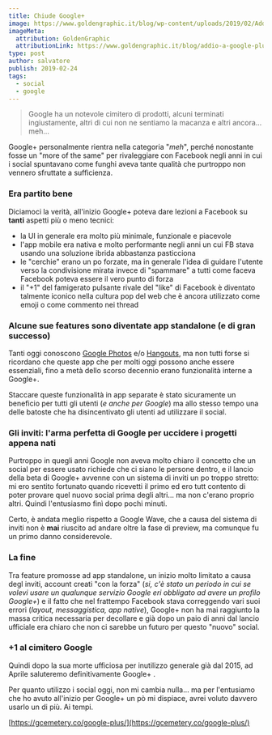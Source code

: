 ```yaml
---
title: Chiude Google+
image: https://www.goldengraphic.it/blog/wp-content/uploads/2019/02/Addioa-GooglePlus.jpg
imageMeta:
  attribution: GoldenGraphic
  attributionLink: https://www.goldengraphic.it/blog/addio-a-google-plus-dal-2-aprile-solo-versione-aziendale/
type: post
author: salvatore
publish: 2019-02-24
tags:
  - social
  - google
---
```


> Google ha un notevole cimitero di prodotti, alcuni terminati ingiustamente, altri di cui non ne sentiamo la macanza e altri ancora... meh...

<!-- more -->

Google+ personalmente rientra nella categoria "*meh*", perché nonostante fosse un "more of the same" per rivaleggiare con Facebook negli anni in cui i social spuntavano come funghi aveva tante qualità che purtroppo non vennero sfruttate a sufficienza. 

### Era partito bene
Diciamoci la verità, all'inizio Google+ poteva dare lezioni a Facebook su **tanti** aspetti più o meno tecnici:

* la UI in generale era molto più minimale, funzionale e piacevole
* l'app mobile era nativa e molto performante negli anni un cui FB stava usando una soluzione ibrida abbastanza pasticciona
* le "cerchie" erano un po forzate, ma in generale l'idea di guidare l'utente verso la condivisione mirata invece di "spammare" a tutti come faceva Facebook poteva essere il vero punto di forza
* il "+1" del famigerato pulsante rivale del "like" di Facebook è diventato talmente iconico nella cultura pop del web che è ancora utilizzato come emoji o come commento nei thread

### Alcune sue features sono diventate app standalone (e di gran successo)
Tanti oggi conoscono [Google Photos](https://www.google.com/intl/it/photos/about/) e/o [Hangouts](https://hangouts.google.com/), ma non tutti forse si ricordano che queste app che per molti oggi possono anche essere essenziali, fino a metà dello scorso decennio erano funzionalità interne a Google+.

Staccare queste funzionalità in app separate è stato sicuramente un beneficio per tutti gli utenti (*e anche per Google*) ma allo stesso tempo una delle batoste che ha disincentivato gli utenti ad utilizzare il social.

### Gli inviti: l'arma perfetta di Google per uccidere i progetti appena nati
Purtroppo in quegli anni Google non aveva molto chiaro il concetto che un social per essere usato richiede che ci siano le persone dentro, e il lancio della beta di Google+ avvenne con un sistema di inviti un po troppo stretto: mi ero sentito fortunato quando ricevetti il primo ed ero tutt contento di poter provare quel nuovo social prima degli altri... ma non c'erano proprio altri. Quindi l'entusiasmo finì dopo pochi minuti.

Certo, è andata meglio rispetto a Google Wave, che a causa del sistema di inviti non è **mai** riuscito ad andare oltre la fase di preview, ma comunque fu un primo danno considerevole.

### La fine
Tra feature promosse ad app standalone, un inizio molto limitato a causa degl inviti, account creati "con la forza" (*si, c'è stato un periodo in cui se volevi usare un qualunque servizio Google eri obbligato ad avere un profilo Google+*) e il fatto che nel frattempo Facebook stava correggendo vari suoi errori (*layout, messaggistica, app native*), Google+ non ha mai raggiunto la massa critica necessaria per decollare e già dopo un paio di anni dal lancio ufficiale era chiaro che non ci sarebbe un futuro per questo "nuovo" social.

### +1 al cimitero Google
Quindi dopo la sua morte ufficiosa per inutilizzo generale già dal 2015, ad Aprile saluteremo definitivamente Google+ .

Per quanto utilizzo i social oggi, non mi cambia nulla... ma per l'entusiamo che ho avuto all'inizio per Google+ un pò mi dispiace, avrei voluto davvero usarlo un di più. Ai tempi.

[https://gcemetery.co/google-plus/](https://gcemetery.co/google-plus/)
